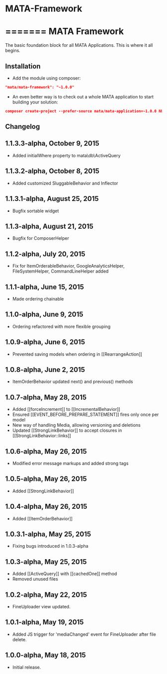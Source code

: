 # MATA-Framework

=======
MATA Framework
==========================================

The basic foundation block for all MATA Applications. This is where it all begins.


Installation
------------

- Add the module using composer:

```json
"mata/mata-framework": "~1.0.0"
```

- An even better way is to check out a whole MATA application to start building your solution:
```json
composer create-project --prefer-source mata/mata-application=~1.0.0 NEW_PROJECT_NAME
```


Changelog
---------

## 1.1.3.3-alpha, October 9, 2015

- Added initialWhere property to mata\db\ActiveQuery

## 1.1.3.2-alpha, October 8, 2015

- Added customized SluggableBehavior and Inflector

## 1.1.3.1-alpha, August 25, 2015

- Bugfix sortable widget

## 1.1.3-alpha, August 21, 2015

- Bugfix for ComposerHelper

## 1.1.2-alpha, July 20, 2015

- Fix for ItemOrderableBehavior, GoogleAnalyticsHelper, FileSystemHelper, CommandLineHelper added

## 1.1.1-alpha, June 15, 2015

- Made ordering chainable

## 1.1.0-alpha, June 9, 2015

- Ordering refactored with more flexible grouping

## 1.0.9-alpha, June 6, 2015

- Prevented saving models when ordering in [[RearrangeAction]]

## 1.0.8-alpha, June 2, 2015

- ItemOrderBehavior updated next() and previous() methods

## 1.0.7-alpha, May 28, 2015

- Added [[forceIncrement]] to [[IncrementalBehavior]]
- Ensured [[EVENT_BEFORE_PREPARE_STATEMENT]] fires only once per model
- New way of handling Media, allowing versioning and deletions
- Updated [[StrongLinkBehavior]] to accept closures in [[StrongLinkBehavior::links]]


## 1.0.6-alpha, May 26, 2015

- Modified error message markups and added strong tags

## 1.0.5-alpha, May 26, 2015

- Added [[StrongLinkBehavior]]

## 1.0.4-alpha, May 26, 2015

- Added [[ItemOrderBehavior]]

## 1.0.3.1-alpha, May 25, 2015

- Fixing bugs introduced in 1.0.3-alpha

## 1.0.3-alpha, May 25, 2015

- Added [[ActiveQuery]] with [[cachedOne]] method
- Removed unused files

## 1.0.2-alpha, May 22, 2015

- FineUploader view updated.

## 1.0.1-alpha, May 19, 2015

- Added JS trigger for 'mediaChanged' event for FineUploader after file delete.

## 1.0.0-alpha, May 18, 2015

- Initial release.
